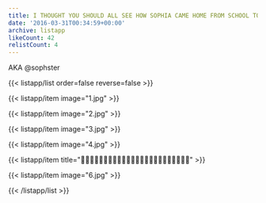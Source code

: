 ```yaml
---
title: I THOUGHT YOU SHOULD ALL SEE HOW SOPHIA CAME HOME FROM SCHOOL TODAY
date: '2016-03-31T00:34:59+00:00'
archive: listapp
likeCount: 42
relistCount: 4
---
```


AKA @sophster

<!--more-->

{{< listapp/list order=false reverse=false >}}

   {{< listapp/item
      image="1.jpg" >}}

   {{< listapp/item
      image="2.jpg" >}}

   {{< listapp/item
      image="3.jpg" >}}

   {{< listapp/item
      image="4.jpg" >}}

   {{< listapp/item title="💅🏿💅🏿💅🏿💅🏿💅🏿💅🏿💅🏿💅🏿💅🏿💅🏿💅🏿💅🏿" >}}

   {{< listapp/item
      image="6.jpg" >}}

{{< /listapp/list >}}
